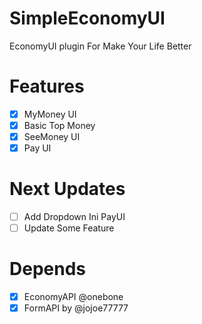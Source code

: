 # SimpleEconomyUI
EconomyUI plugin For Make Your Life Better

# Features

- [x] MyMoney UI
- [x] Basic Top Money
- [x] SeeMoney UI
- [x] Pay UI

# Next Updates 

- [ ] Add Dropdown Ini PayUI
- [ ] Update Some Feature 

# Depends

- [x] EconomyAPI @onebone
- [x] FormAPI by @jojoe77777
